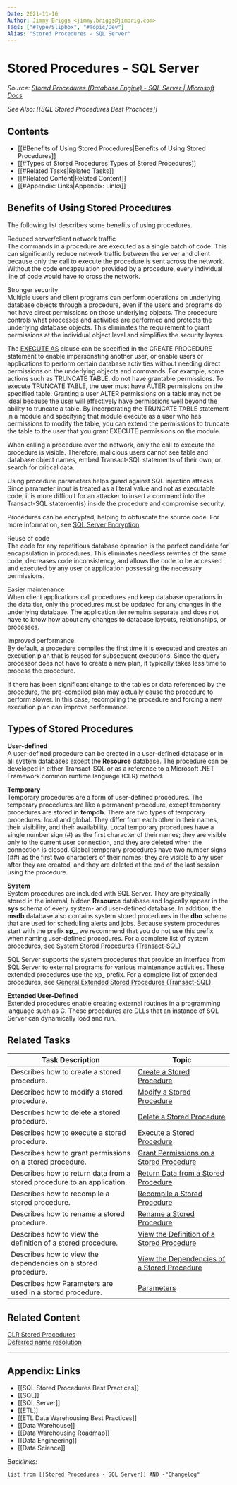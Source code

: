 ```yaml
---
Date: 2021-11-16
Author: Jimmy Briggs <jimmy.briggs@jimbrig.com>
Tags: ["#Type/Slipbox", "#Topic/Dev"]
Alias: "Stored Procedures - SQL Server"
---
```


# Stored Procedures - SQL Server

*Source: [Stored Procedures (Database Engine) - SQL Server | Microsoft Docs](https://docs.microsoft.com/en-us/sql/relational-databases/stored-procedures/stored-procedures-database-engine?view=sql-server-ver15)*

*See Also: [[SQL Stored Procedures Best Practices]]*

## Contents

- [[#Benefits of Using Stored Procedures|Benefits of Using Stored Procedures]]
- [[#Types of Stored Procedures|Types of Stored Procedures]]
- [[#Related Tasks|Related Tasks]]
- [[#Related Content|Related Content]]
- [[#Appendix: Links|Appendix: Links]]


## Benefits of Using Stored Procedures

The following list describes some benefits of using procedures.

Reduced server/client network traffic  
The commands in a procedure are executed as a single batch of code. This can significantly reduce network traffic between the server and client because only the call to execute the procedure is sent across the network. Without the code encapsulation provided by a procedure, every individual line of code would have to cross the network.

Stronger security  
Multiple users and client programs can perform operations on underlying database objects through a procedure, even if the users and programs do not have direct permissions on those underlying objects. The procedure controls what processes and activities are performed and protects the underlying database objects. This eliminates the requirement to grant permissions at the individual object level and simplifies the security layers.

The [EXECUTE AS](https://docs.microsoft.com/en-us/sql/t-sql/statements/execute-as-clause-transact-sql?view=sql-server-ver15) clause can be specified in the CREATE PROCEDURE statement to enable impersonating another user, or enable users or applications to perform certain database activities without needing direct permissions on the underlying objects and commands. For example, some actions such as TRUNCATE TABLE, do not have grantable permissions. To execute TRUNCATE TABLE, the user must have ALTER permissions on the specified table. Granting a user ALTER permissions on a table may not be ideal because the user will effectively have permissions well beyond the ability to truncate a table. By incorporating the TRUNCATE TABLE statement in a module and specifying that module execute as a user who has permissions to modify the table, you can extend the permissions to truncate the table to the user that you grant EXECUTE permissions on the module.

When calling a procedure over the network, only the call to execute the procedure is visible. Therefore, malicious users cannot see table and database object names, embed Transact-SQL statements of their own, or search for critical data.

Using procedure parameters helps guard against SQL injection attacks. Since parameter input is treated as a literal value and not as executable code, it is more difficult for an attacker to insert a command into the Transact-SQL statement(s) inside the procedure and compromise security.

Procedures can be encrypted, helping to obfuscate the source code. For more information, see [SQL Server Encryption](https://docs.microsoft.com/en-us/sql/relational-databases/security/encryption/sql-server-encryption?view=sql-server-ver15).

Reuse of code  
The code for any repetitious database operation is the perfect candidate for encapsulation in procedures. This eliminates needless rewrites of the same code, decreases code inconsistency, and allows the code to be accessed and executed by any user or application possessing the necessary permissions.

Easier maintenance  
When client applications call procedures and keep database operations in the data tier, only the procedures must be updated for any changes in the underlying database. The application tier remains separate and does not have to know how about any changes to database layouts, relationships, or processes.

Improved performance  
By default, a procedure compiles the first time it is executed and creates an execution plan that is reused for subsequent executions. Since the query processor does not have to create a new plan, it typically takes less time to process the procedure.

If there has been significant change to the tables or data referenced by the procedure, the pre-compiled plan may actually cause the procedure to perform slower. In this case, recompiling the procedure and forcing a new execution plan can improve performance.

## Types of Stored Procedures

**User-defined**  
A user-defined procedure can be created in a user-defined database or in all system databases except the **Resource** database. The procedure can be developed in either Transact-SQL or as a reference to a Microsoft .NET Framework common runtime language (CLR) method.

**Temporary**  
Temporary procedures are a form of user-defined procedures. The temporary procedures are like a permanent procedure, except temporary procedures are stored in **tempdb**. There are two types of temporary procedures: local and global. They differ from each other in their names, their visibility, and their availability. Local temporary procedures have a single number sign (#) as the first character of their names; they are visible only to the current user connection, and they are deleted when the connection is closed. Global temporary procedures have two number signs (##) as the first two characters of their names; they are visible to any user after they are created, and they are deleted at the end of the last session using the procedure.

**System**  
System procedures are included with SQL Server. They are physically stored in the internal, hidden **Resource** database and logically appear in the **sys** schema of every system- and user-defined database. In addition, the **msdb** database also contains system stored procedures in the **dbo** schema that are used for scheduling alerts and jobs. Because system procedures start with the prefix **sp_**, we recommend that you do not use this prefix when naming user-defined procedures. For a complete list of system procedures, see [System Stored Procedures (Transact-SQL)](https://docs.microsoft.com/en-us/sql/relational-databases/system-stored-procedures/system-stored-procedures-transact-sql?view=sql-server-ver15)

SQL Server supports the system procedures that provide an interface from SQL Server to external programs for various maintenance activities. These extended procedures use the xp_ prefix. For a complete list of extended procedures, see [General Extended Stored Procedures (Transact-SQL)](https://docs.microsoft.com/en-us/sql/relational-databases/system-stored-procedures/general-extended-stored-procedures-transact-sql?view=sql-server-ver15).

**Extended User-Defined**  
Extended procedures enable creating external routines in a programming language such as C. These procedures are DLLs that an instance of SQL Server can dynamically load and run.

## Related Tasks

| Task Description                                                        | Topic                                                                                                                                                                                        |
| ----------------------------------------------------------------------- | -------------------------------------------------------------------------------------------------------------------------------------------------------------------------------------------- |
| Describes how to create a stored procedure.                             | [Create a Stored Procedure](https://docs.microsoft.com/en-us/sql/relational-databases/stored-procedures/create-a-stored-procedure?view=sql-server-ver15)                                     |
| Describes how to modify a stored procedure.                             | [Modify a Stored Procedure](https://docs.microsoft.com/en-us/sql/relational-databases/stored-procedures/modify-a-stored-procedure?view=sql-server-ver15)                                     |
| Describes how to delete a stored procedure.                             | [Delete a Stored Procedure](https://docs.microsoft.com/en-us/sql/relational-databases/stored-procedures/delete-a-stored-procedure?view=sql-server-ver15)                                     |
| Describes how to execute a stored procedure.                            | [Execute a Stored Procedure](https://docs.microsoft.com/en-us/sql/relational-databases/stored-procedures/execute-a-stored-procedure?view=sql-server-ver15)                                   |
| Describes how to grant permissions on a stored procedure.               | [Grant Permissions on a Stored Procedure](https://docs.microsoft.com/en-us/sql/relational-databases/stored-procedures/grant-permissions-on-a-stored-procedure?view=sql-server-ver15)         |
| Describes how to return data from a stored procedure to an application. | [Return Data from a Stored Procedure](https://docs.microsoft.com/en-us/sql/relational-databases/stored-procedures/return-data-from-a-stored-procedure?view=sql-server-ver15)                 |
| Describes how to recompile a stored procedure.                          | [Recompile a Stored Procedure](https://docs.microsoft.com/en-us/sql/relational-databases/stored-procedures/recompile-a-stored-procedure?view=sql-server-ver15)                               |
| Describes how to rename a stored procedure.                             | [Rename a Stored Procedure](https://docs.microsoft.com/en-us/sql/relational-databases/stored-procedures/rename-a-stored-procedure?view=sql-server-ver15)                                     |
| Describes how to view the definition of a stored procedure.             | [View the Definition of a Stored Procedure](https://docs.microsoft.com/en-us/sql/relational-databases/stored-procedures/view-the-definition-of-a-stored-procedure?view=sql-server-ver15)     |
| Describes how to view the dependencies on a stored procedure.           | [View the Dependencies of a Stored Procedure](https://docs.microsoft.com/en-us/sql/relational-databases/stored-procedures/view-the-dependencies-of-a-stored-procedure?view=sql-server-ver15) |
| Describes how Parameters are used in a stored procedure.                | [Parameters](https://docs.microsoft.com/en-us/sql/relational-databases/stored-procedures/parameters?view=sql-server-ver15)                                                                   |

## Related Content

[CLR Stored Procedures](https://docs.microsoft.com/en-us/dotnet/framework/data/adonet/sql/clr-stored-procedures)  
[Deferred name resolution](https://docs.microsoft.com/en-us/sql/t-sql/statements/create-trigger-transact-sql?view=sql-server-ver15#deferred-name-resolution)

***

## Appendix: Links

- [[SQL Stored Procedures Best Practices]]
- [[SQL]]
- [[SQL Server]]
- [[ETL]]
- [[ETL Data Warehousing Best Practices]]
- [[Data Warehouse]]
- [[Data Warehousing Roadmap]]
- [[Data Engineering]]
- [[Data Science]]


*Backlinks:*

```dataview
list from [[Stored Procedures - SQL Server]] AND -"Changelog"
```